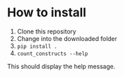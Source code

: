 # How to install


1. Clone this repository
2. Change into the downloaded folder
3. ``pip install .``
4. ``count_constructs --help``

This should display the help message.
